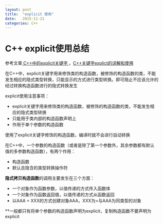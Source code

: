 ```yaml
---
layout: post
title:  "explicit 使用"
date:   2015-11-21
categories: C++
---
```


# C++ explicit使用总结

参考文章[ C++中的explicit关键字 ](http://blog.csdn.net/chollima/article/details/3486230)，[C++关键字explict的详解和使用](http://blog.csdn.net/cbNotes/article/details/39551023)

在C++中，explicit关键字用来修饰类的构造函数，被修饰的构造函数的类，不能发生相应的隐式类型转换，只能显示的方式进行类型转换。即可阻止不应该允许的经过转换构造函数进行的隐式转换发生

explicit使用注意事项：

- explicit关键字用来修饰类的构造函数，被修饰的构造函数的类，不能发生相应的隐式类型转换
- 只能用于类内部的构造函数声明上
- 作用于单个参数的构造函数

使用了explicit关键字修饰的构造函数，编译时就不会进行自动转换

在C++中，一个参数的构造函数（或者是除了第一个参数外，其余参数都有默认值的多参数构造函数），有两个作用：

- 构造函数
- 默认且隐含的类型转换操作符

**隐式拷贝构造函数**的调用主要发生在三个方面：

- 一个对象作为函数参数，以值传递的方式传入函数体
- 一个对象作为函数返回值，以值传递的方式从函数返回
- 以AAA = XXX的方式创建对象AAA，XXX为=与AAA为同类型的对象

**一般都只有将单个参数的构造函数声明为explicit，复制构造函数不要声明为explicit